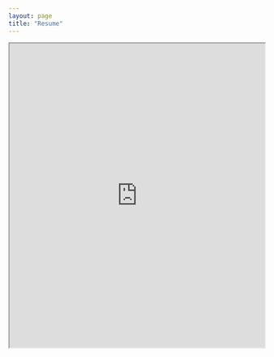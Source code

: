 ```yaml
---
layout: page
title: "Resume"
---
```


<iframe src="https://drive.google.com/file/d/12dhfcBeJHJsbmG_DfHkItKl_sBZeakCV/preview" width="100%" height="600"></iframe>
